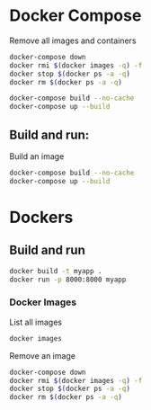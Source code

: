 # Docker Compose

Remove all images and containers

```bash
docker-compose down
docker rmi $(docker images -q) -f
docker stop $(docker ps -a -q)
docker rm $(docker ps -a -q)

docker-compose build --no-cache
docker-compose up --build
```

## Build and run:

Build an image

```bash
docker-compose build --no-cache
docker-compose up --build
```


# Dockers

## Build and run

```bash
docker build -t myapp .
docker run -p 8000:8000 myapp
```


### Docker Images

List all images

```bash
docker images
```

Remove an image

```bash
docker-compose down
docker rmi $(docker images -q) -f
docker stop $(docker ps -a -q)
docker rm $(docker ps -a -q)
```

